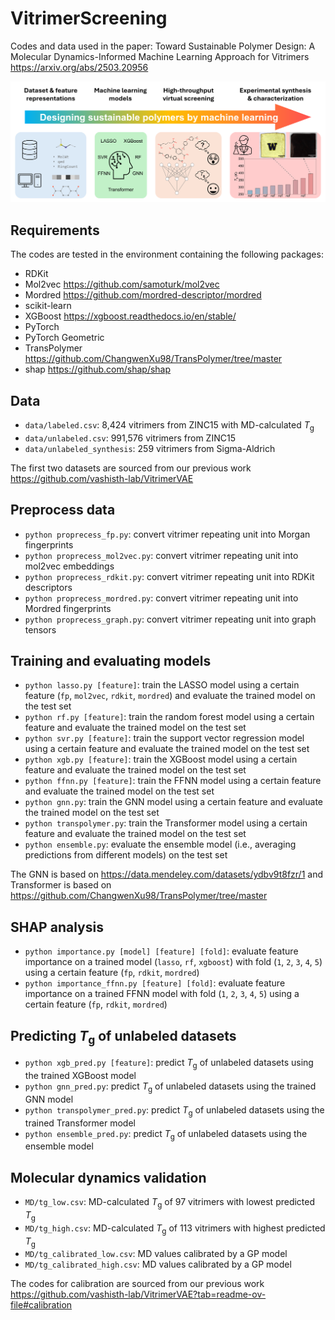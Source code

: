 # VitrimerScreening
Codes and data used in the paper: Toward Sustainable Polymer Design: A Molecular Dynamics-Informed Machine Learning Approach for Vitrimers https://arxiv.org/abs/2503.20956

<img src="overview.png">

## Requirements
The codes are tested in the environment containing the following packages:
 - RDKit
 - Mol2vec https://github.com/samoturk/mol2vec
 - Mordred https://github.com/mordred-descriptor/mordred
 - scikit-learn
 - XGBoost https://xgboost.readthedocs.io/en/stable/
 - PyTorch
 - PyTorch Geometric
 - TransPolymer https://github.com/ChangwenXu98/TransPolymer/tree/master
 - shap https://github.com/shap/shap

## Data
 - `data/labeled.csv`: 8,424 vitrimers from ZINC15 with MD-calculated *T*<sub>g</sub>
 - `data/unlabeled.csv`: 991,576 vitrimers from ZINC15
 - `data/unlabeled_synthesis`: 259 vitrimers from Sigma-Aldrich

The first two datasets are sourced from our previous work https://github.com/vashisth-lab/VitrimerVAE

## Preprocess data
 - `python proprecess_fp.py`: convert vitrimer repeating unit into Morgan fingerprints
 - `python proprecess_mol2vec.py`: convert vitrimer repeating unit into mol2vec embeddings
 - `python proprecess_rdkit.py`: convert vitrimer repeating unit into RDKit descriptors
 - `python proprecess_mordred.py`: convert vitrimer repeating unit into Mordred fingerprints
 - `python proprecess_graph.py`: convert vitrimer repeating unit into graph tensors

## Training and evaluating models
 - `python lasso.py [feature]`: train the LASSO model using a certain feature (`fp`, `mol2vec`, `rdkit`, `mordred`) and evaluate the trained model on the test set
 - `python rf.py [feature]`: train the random forest model using a certain feature and evaluate the trained model on the test set
 - `python svr.py [feature]`: train the support vector regression model using a certain feature and evaluate the trained model on the test set
 - `python xgb.py [feature]`: train the XGBoost model using a certain feature and evaluate the trained model on the test set
 - `python ffnn.py [feature]`: train the FFNN model using a certain feature and evaluate the trained model on the test set
 - `python gnn.py`: train the GNN model using a certain feature and evaluate the trained model on the test set
 - `python transpolymer.py`: train the Transformer model using a certain feature and evaluate the trained model on the test set
 - `python ensemble.py`: evaluate the ensemble model (i.e., averaging predictions from different models) on the test set

The GNN is based on https://data.mendeley.com/datasets/ydbv9t8fzr/1 and Transformer is based on https://github.com/ChangwenXu98/TransPolymer/tree/master

## SHAP analysis
 - `python importance.py [model] [feature] [fold]`: evaluate feature importance on a trained model (`lasso`, `rf`, `xgboost`) with fold (`1`, `2`, `3`, `4`, `5`) using a certain feature (`fp`, `rdkit`, `mordred`)
 - `python importance_ffnn.py [feature] [fold]`: evaluate feature importance on a trained FFNN model with fold (`1`, `2`, `3`, `4`, `5`) using a certain feature (`fp`, `rdkit`, `mordred`)

## Predicting *T*<sub>g</sub> of unlabeled datasets
 - `python xgb_pred.py [feature]`: predict *T*<sub>g</sub> of unlabeled datasets using the trained XGBoost model
 - `python gnn_pred.py`: predict *T*<sub>g</sub> of unlabeled datasets using the trained GNN model
 - `python transpolymer_pred.py`: predict *T*<sub>g</sub> of unlabeled datasets using the trained Transformer model
 - `python ensemble_pred.py`: predict *T*<sub>g</sub> of unlabeled datasets using the ensemble model

## Molecular dynamics validation
 - `MD/tg_low.csv`: MD-calculated *T*<sub>g</sub> of 97 vitrimers with lowest predicted *T*<sub>g</sub>
 - `MD/tg_high.csv`: MD-calculated *T*<sub>g</sub> of 113 vitrimers with highest predicted *T*<sub>g</sub>
 - `MD/tg_calibrated_low.csv`: MD values calibrated by a GP model
 - `MD/tg_calibrated_high.csv`: MD values calibrated by a GP model
 
The codes for calibration are sourced from our previous work https://github.com/vashisth-lab/VitrimerVAE?tab=readme-ov-file#calibration
